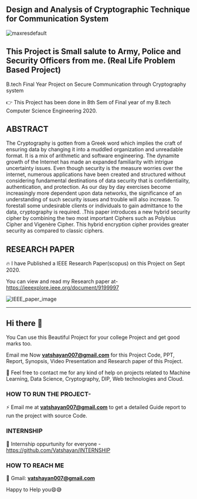 ##  Design and Analysis of Cryptographic Technique for Communication System


![maxresdefault](https://user-images.githubusercontent.com/28294942/108352054-57043680-720c-11eb-8f4c-8861a8589fd9.jpg)

## This Project is Small salute to Army, Police and Security Officers from me. (Real Life Problem Based Project)

B.tech Final Year Project on Secure Communication through Cryptography system

👉 This Project has been done in 8th Sem of Final year of my B.tech Computer Science Engineering 2020.

## ABSTRACT

The Cryptography is gotten from a Greek word which implies the craft of ensuring data by changing it into a muddled organization and unreadable format. It is a mix of arithmetic and software engineering. The dynamite growth of the Internet has made an expanded familiarity with intrigue uncertainty issues. Even though security is the measure worries over the internet, numerous applications have been created and structured without considering fundamental destinations of data security that is confidentiality, authentication, and protection. As our day by day exercises become increasingly more dependent upon data networks, the significance of an understanding of such security issues and trouble will also increase. To forestall some undesirable clients or individuals to gain admittance to the data, cryptography is required. .This paper introduces a new hybrid security cipher by combining the two most important Ciphers such as Polybius Cipher and Vigenère Cipher. This hybrid encryption cipher provides greater security as compared to classic ciphers.

## RESEARCH PAPER
🔥 I have Published a IEEE Research Paper(scopus) on this Project on Sept 2020.

You can view and read my Research paper at- https://ieeexplore.ieee.org/document/9199997

![IEEE_paper_image](https://user-images.githubusercontent.com/28294942/102985981-10f56400-4536-11eb-94ed-5647af384dea.PNG)

******************************************************************************************************************************************************************

## Hi there 👋
You Can use this Beautiful Project for your college Project and get good marks too.

Email me Now **vatshayan007@gmail.com** for this Project Code, PPT, Report, Synopsis, Video Presentation and Research paper of this Project. 

💌 Feel free to contact me for any kind of help on projects related to Machine Learning, Data Science, Cryptography, DIP, Web technologies and Cloud.

### HOW TO RUN THE PROJECT-
⚡ Email me at **vatshayan007@gmail.com** to get a detailed Guide report to run the project with source Code.

### INTERNSHIP
🌟 Internship oppurtunity for everyone - https://github.com/Vatshayan/INTERNSHIP

### HOW TO REACH ME

💬 Gmail: **vatshayan007@gmail.com**

Happy to Help you😄😅
